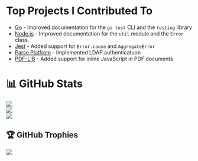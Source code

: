 # Top Projects I Contributed To

- [Go](https://go.dev) - Improved documentation for the `go test` CLI and the `testing` library
- [Node.js](https://nodejs.org/) - Improved documentation for the `util` module and the `Error` class.
- [Jest](https://jestjs.io) - Added support for `Error.cause` and `AggregateError`
- [Parse Platfrom](https://parseplatform.org) - Implemented LDAP authenticatuon
- [PDF-LIB](https://pdf-lib.js.org) - Added support for inline JavaScript in PDF documents

# 📊 GitHub Stats
![](https://github-readme-stats.vercel.app/api?username=brodo&theme=dark&hide_border=true&include_all_commits=true&count_private=true)<br/>
![](https://github-readme-streak-stats.herokuapp.com/?user=brodo&theme=dark&hide_border=true)<br/>
![](https://github-readme-stats.vercel.app/api/top-langs/?username=brodo&theme=dark&hide_border=true&include_all_commits=true&count_private=true&layout=compact)

## 🏆 GitHub Trophies
![](https://github-profile-trophy.vercel.app/?username=brodo&theme=dracula&no-frame=true&no-bg=false&margin-w=4)
